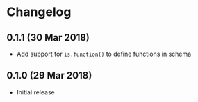 # Changelog

## 0.1.1 (30 Mar 2018)

* Add support for `is.function()` to define functions in schema

## 0.1.0 (29 Mar 2018)

* Initial release